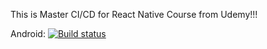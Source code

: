 This is Master CI/CD for React Native Course from Udemy!!!

Android: [![Build status](https://build.appcenter.ms/v0.1/apps/18da6018-526e-46ff-b5d7-b859e7fb0748/branches/dev/badge)](https://appcenter.ms)
